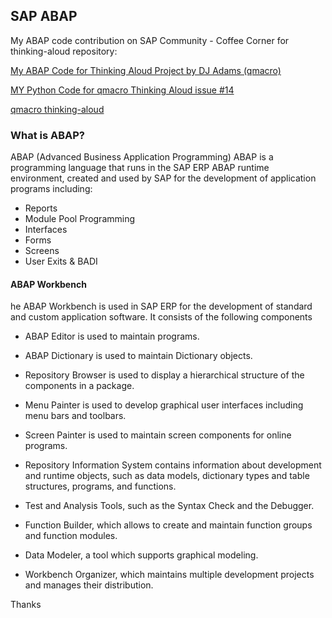 ## SAP ABAP


My ABAP code contribution on SAP Community - Coffee Corner for thinking-aloud repository:

[My ABAP Code for Thinking Aloud Project by DJ Adams (qmacro)](https://answers.sap.com/articles/13341880/my-abap-code-thinking-aloud-dj-adams.html)

[MY Python Code for qmacro Thinking Aloud issue #14](https://github.com/qmacro/thinking-aloud/issues/14)

[qmacro thinking-aloud](https://github.com/qmacro/thinking-aloud)


### What is ABAP?
ABAP (Advanced Business Application Programming)
ABAP is a programming language that runs in the SAP ERP ABAP runtime environment, created and used by SAP for the development of application programs including:

* Reports
* Module Pool Programming
* Interfaces
* Forms
* Screens
* User Exits & BADI

#### ABAP Workbench
he ABAP Workbench is used in SAP ERP for the development of standard and custom application software. It consists of the following components 

* ABAP Editor is used to maintain programs.

* ABAP Dictionary is used to maintain Dictionary objects.

* Repository Browser is used to display a hierarchical structure of the components in a package.

* Menu Painter is used to develop graphical user interfaces including menu bars and toolbars.

* Screen Painter is used to maintain screen components for online programs.

* Repository Information System contains information about development and runtime objects, such as data models, dictionary types and table structures, programs, and functions.

* Test and Analysis Tools, such as the Syntax Check and the Debugger.

* Function Builder, which allows to create and maintain function groups and function modules.

* Data Modeler, a tool which supports graphical modeling.

* Workbench Organizer, which maintains multiple development projects and manages their distribution.

Thanks
